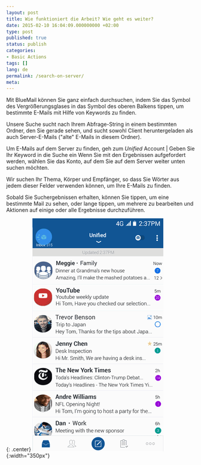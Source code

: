 ```yaml
---
layout: post
title: Wie funktioniert die Arbeit? Wie geht es weiter?
date: 2015-02-10 16:04:09.000000000 +02:00
type: post
published: true
status: publish
categories:
- Basic Actions
tags: []
lang: de
permalink: /search-on-server/
meta:
---
```


Mit BlueMail können Sie ganz einfach durchsuchen, indem Sie das Symbol des Vergrößerungsglases in das Symbol des oberen Balkens tippen, um bestimmte E-Mails mit Hilfe von Keywords zu finden.

Unsere Suche sucht nach Ihrem Abfrage-String in einem bestimmten Ordner, den Sie gerade sehen, und sucht sowohl Client heruntergeladen als auch Server-E-Mails ("alte" E-Mails in diesem Ordner).

Um E-Mails auf dem Server zu finden, geh zum *Unified* Account \| Geben Sie Ihr Keyword in die Suche ein Wenn Sie mit den Ergebnissen aufgefordert werden, wählen Sie das Konto, auf dem Sie auf dem Server weiter unten suchen möchten.

Wir suchen Ihr Thema, Körper und Empfänger, so dass Sie Wörter aus jedem dieser Felder verwenden können, um Ihre E-Mails zu finden.

Sobald Sie Suchergebnissen erhalten, können Sie tippen, um eine bestimmte Mail zu sehen, oder lange tippen, um mehrere zu bearbeiten und Aktionen auf einige oder alle Ergebnisse durchzuführen.

{: .center}
![Search](/assets/Search_BM.gif){:width="350px"}
